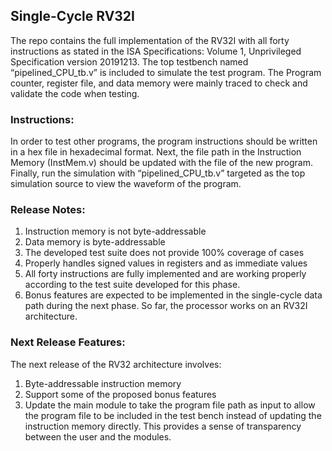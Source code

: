 ## Single-Cycle RV32I
The repo contains the full implementation of the RV32I with all forty instructions as stated in the ISA Specifications: Volume 1, Unprivileged Specification version 20191213. The top testbench 
named “pipelined_CPU_tb.v” is included to simulate the test program. The Program counter, register file, and data memory were mainly traced to check and validate the code when testing.

### **Instructions:**
In order to test other programs, the program instructions should be written in a hex file in hexadecimal format. Next, the file path in the Instruction Memory (InstMem.v) should be updated with the file of the new program. Finally, run the simulation with “pipelined_CPU_tb.v” targeted as the top simulation source to view the waveform of the program.

### **Release Notes:**
1. Instruction memory is not byte-addressable
2. Data memory is byte-addressable
3. The developed test suite does not provide 100% coverage of cases
4. Properly handles signed values in registers and as immediate values
5. All forty instructions are fully implemented and are working properly according to the test suite developed for this phase.
6. Bonus features are expected to be implemented in the single-cycle data path during the next phase. So far, the processor works on an RV32I architecture.

### **Next Release Features:**
The next release of the RV32 architecture involves:
1. Byte-addressable instruction memory
2. Support some of the proposed bonus features
3. Update the main module to take the program file path as input to allow the program file to be included in the test bench instead of updating the instruction memory directly. This provides a sense of transparency between the user and the modules.
